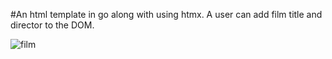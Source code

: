 #An html template in go along with using htmx. A user can add film title and director to the DOM.

![film](https://github.com/wr125/go-htmx/assets/20228047/f1900b95-331a-4680-b6d1-b89e063cf5d9)
